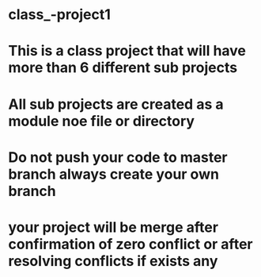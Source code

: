 
# class_-project1
# This is a class project that will have more than 6 different sub projects 
# All sub projects are created as a module noe file or directory  
# Do not push your code to master branch always create your own branch 
# your project will be merge after confirmation of zero conflict or after resolving conflicts if exists any 

